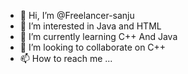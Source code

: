 - 👋 Hi, I’m @Freelancer-sanju
- 👀 I’m interested in Java and HTML
- 🌱 I’m currently learning C++ And Java
- 💞️ I’m looking to collaborate on C++
- 📫 How to reach me ...

<!---
Freelancer-sanju/Freelancer-sanju is a ✨ special ✨ repository because its `README.md` (this file) appears on your GitHub profile.
You can click the Preview link to take a look at your changes.
--->
